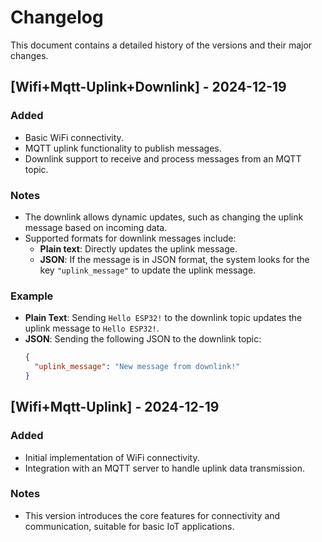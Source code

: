 # Changelog

This document contains a detailed history of the versions and their major changes.

## [Wifi+Mqtt-Uplink+Downlink] - 2024-12-19
### Added
- Basic WiFi connectivity.
- MQTT uplink functionality to publish messages.
- Downlink support to receive and process messages from an MQTT topic.

### Notes
- The downlink allows dynamic updates, such as changing the uplink message based on incoming data. 
- Supported formats for downlink messages include:
  - **Plain text**: Directly updates the uplink message.
  - **JSON**: If the message is in JSON format, the system looks for the key `"uplink_message"` to update the uplink message.

### Example
- **Plain Text**: Sending `Hello ESP32!` to the downlink topic updates the uplink message to `Hello ESP32!`.
- **JSON**: Sending the following JSON to the downlink topic:
  ```json
  {
    "uplink_message": "New message from downlink!"
  }

## [Wifi+Mqtt-Uplink] - 2024-12-19
### Added
- Initial implementation of WiFi connectivity.
- Integration with an MQTT server to handle uplink data transmission.

### Notes
- This version introduces the core features for connectivity and communication, suitable for basic IoT applications.
